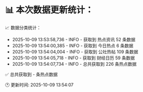 📊 本次数据更新统计：
==========================

📈 数据分类统计：
- 2025-10-09 13:53:58,736 - INFO - 获取到 热点资讯 52 条数据
- 2025-10-09 13:54:00,385 - INFO - 获取到 今日热点 6 条数据
- 2025-10-09 13:54:04,004 - INFO - 获取到 公社热帖 109 条数据
- 2025-10-09 13:54:05,718 - INFO - 获取到 财经日历 59 条数据
- 2025-10-09 13:54:07,734 - INFO - 总共获取到 226 条热点数据

✅ 总共获取到 - 条热点数据

🕐 更新时间: 2025-10-09 13:54:07
